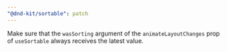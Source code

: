 ```yaml
---
"@dnd-kit/sortable": patch
---
```


Make sure that the `wasSorting` argument of the `animateLayoutChanges` prop of `useSortable` always receives the latest value.
